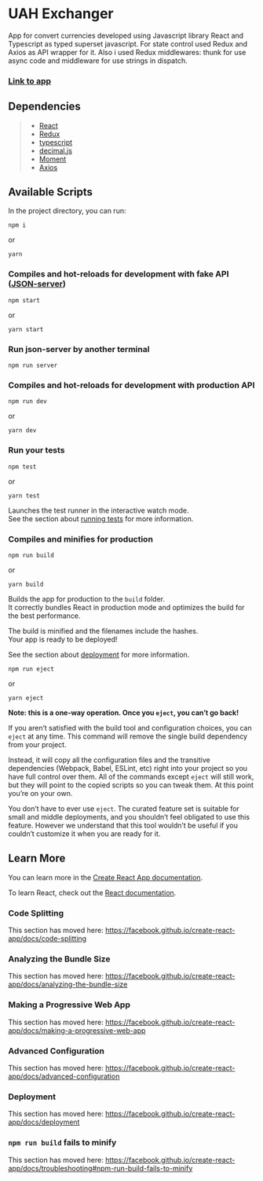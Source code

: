 # UAH Exchanger

App for convert currencies developed using Javascript library React and Typescript as typed superset javascript. For state control used Redux and Axios as API wrapper for it. Also i used Redux middlewares: thunk for use async code and middleware for use strings in dispatch.

### [Link to app](https://exchanger.now.sh/)

## Dependencies 
> * [React](https://reactjs.org/)
> * [Redux](https://redux.js.org/)
> * [typescript](https://www.typescriptlang.org/)
> * [decimal.js](https://mikemcl.github.io/decimal.js/)
> * [Moment](https://momentjs.com/)
> * [Axios](https://github.com/axios/axios)

## Available Scripts

In the project directory, you can run:

```
npm i
```
or
```
yarn
```

### Compiles and hot-reloads for development with fake API ([JSON-server](https://github.com/typicode/json-server))
```
npm start
```
or
```
yarn start
```

### Run json-server by another terminal
```
npm run server
```

### Compiles and hot-reloads for development with production API
```
npm run dev
```
or
```
yarn dev
```

### Run your tests

```
npm test
```
or
```
yarn test
```
Launches the test runner in the interactive watch mode.<br>
See the section about [running tests](https://facebook.github.io/create-react-app/docs/running-tests) for more information.

### Compiles and minifies for production
```
npm run build
```
or
```
yarn build
```

Builds the app for production to the `build` folder.<br>
It correctly bundles React in production mode and optimizes the build for the best performance.

The build is minified and the filenames include the hashes.<br>
Your app is ready to be deployed!

See the section about [deployment](https://facebook.github.io/create-react-app/docs/deployment) for more information.

```
npm run eject
```
or
```
yarn eject
```

**Note: this is a one-way operation. Once you `eject`, you can’t go back!**

If you aren’t satisfied with the build tool and configuration choices, you can `eject` at any time. This command will remove the single build dependency from your project.

Instead, it will copy all the configuration files and the transitive dependencies (Webpack, Babel, ESLint, etc) right into your project so you have full control over them. All of the commands except `eject` will still work, but they will point to the copied scripts so you can tweak them. At this point you’re on your own.

You don’t have to ever use `eject`. The curated feature set is suitable for small and middle deployments, and you shouldn’t feel obligated to use this feature. However we understand that this tool wouldn’t be useful if you couldn’t customize it when you are ready for it.

## Learn More

You can learn more in the [Create React App documentation](https://facebook.github.io/create-react-app/docs/getting-started).

To learn React, check out the [React documentation](https://reactjs.org/).

### Code Splitting

This section has moved here: https://facebook.github.io/create-react-app/docs/code-splitting

### Analyzing the Bundle Size

This section has moved here: https://facebook.github.io/create-react-app/docs/analyzing-the-bundle-size

### Making a Progressive Web App

This section has moved here: https://facebook.github.io/create-react-app/docs/making-a-progressive-web-app

### Advanced Configuration

This section has moved here: https://facebook.github.io/create-react-app/docs/advanced-configuration

### Deployment

This section has moved here: https://facebook.github.io/create-react-app/docs/deployment

### `npm run build` fails to minify

This section has moved here: https://facebook.github.io/create-react-app/docs/troubleshooting#npm-run-build-fails-to-minify
